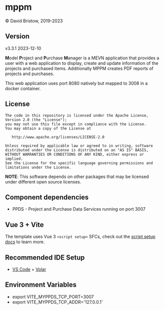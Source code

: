 # mppm
&copy; David Bristow, 2019-2023

## Version
v3.3.1 2023-12-10

**M**odel **P**roject and **P**urchase **M**anager is a MEVN application that provides a user with a web application to display, create and update information of the projects and purchased items. Additionally MPPM creates PDF reports of projects and purchases.

This web application uses port 8080 natively but mapped to 3008 in a docker container.

## License

    The code in this repository is licensed under the Apache License, Version 2.0 (the "License");
    you may not use this file except in compliance with the License.
    You may obtain a copy of the License at

       http://www.apache.org/licenses/LICENSE-2.0

    Unless required by applicable law or agreed to in writing, software
    distributed under the License is distributed on an "AS IS" BASIS,
    WITHOUT WARRANTIES OR CONDITIONS OF ANY KIND, either express or implied.
    See the License for the specific language governing permissions and
    limitations under the License.

**NOTE**: This software depends on other packages that may be licensed under different open source licenses.

## Component dependencies
* PPDS - Project and Purchase Data Services running on port 3007


## Vue 3 + Vite
The template uses Vue 3 `<script setup>` SFCs, check out the [script setup docs](https://v3.vuejs.org/api/sfc-script-setup.html#sfc-script-setup) to learn more.

## Recommended IDE Setup
- [VS Code](https://code.visualstudio.com/) + [Volar](https://marketplace.visualstudio.com/items?itemName=Vue.volar)

## Environment Variables
* export VITE_MYPPDS_TCP_PORT=3007
* export VITE_MYPPDS_TCP_ADDR='127.0.0.1'
